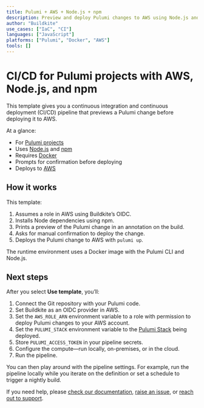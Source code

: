 ```yaml
---
title: Pulumi + AWS + Node.js + npm
description: Preview and deploy Pulumi changes to AWS using Node.js and npm
author: "Buildkite"
use_cases: ["IaC", "CI"]
languages: ["JavaScript"]
platforms: ["Pulumi", "Docker", "AWS"]
tools: []
---
```


# CI/CD for Pulumi projects with AWS, Node.js, and npm

This template gives you a continuous integration and continuous deployment (CI/CD) pipeline that previews a Pulumi change before deploying it to AWS.

At a glance:

- For [Pulumi projects](https://www.pulumi.com/)
- Uses [Node.js](https://www.pulumi.com/) and [npm](https://www.npmjs.com/)
- Requires [Docker](https://www.npmjs.com/)
- Prompts for confirmation before deploying
- Deploys to [AWS](https://aws.amazon.com/)

## How it works

This template:

1. Assumes a role in AWS using Buildkite’s OIDC.
2. Installs Node dependencies using npm.
3. Prints a preview of the Pulumi change in an annotation on the build.
4. Asks for manual confirmation to deploy the change.
5. Deploys the Pulumi change to AWS with `pulumi up`.

The runtime environment uses a Docker image with the Pulumi CLI and Node.js.

## Next steps

After you select **Use template**, you’ll:

1. Connect the Git repository with your Pulumi code.
2. Set Buildkite as an OIDC provider in AWS.
3. Set the `AWS_ROLE_ARN` environment variable to a role with permission to deploy Pulumi changes to your AWS account.
4. Set the `PULUMI_STACK` environment variable to the [Pulumi Stack](https://buildkite.com/support) being deployed.
5. Store `PULUMI_ACCESS_TOKEN` in your pipeline secrets.
6. Configure the compute—run locally, on-premises, or in the cloud.
7. Run the pipeline.

You can then play around with the pipeline settings. For example, run the pipeline locally while you iterate on the definition or set a schedule to trigger a nightly build.

If you need help, please [check our documentation](https://buildkite.com/docs/pipelines/configuration-overview), [raise an issue](https://github.com/buildkite/templates/issues), or [reach out to support](https://buildkite.com/support).
